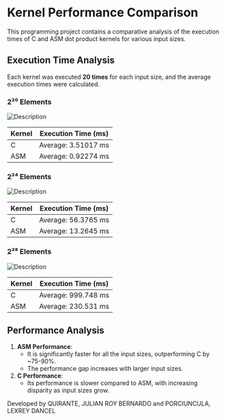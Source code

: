 # Kernel Performance Comparison

This programming project contains a comparative analysis of the execution times of C and ASM dot product kernels for various input sizes.

## Execution Time Analysis

Each kernel was executed **20 times** for each input size, and the average execution times were calculated.

### 2²⁰ Elements

![Description](https://i.imgur.com/OsGRYsA.jpeg)

|**Kernel**|**Execution Time (ms)**|
|---|---|
|C|Average: 3.51017 ms|
|ASM|Average: 0.92274 ms|

### 2²⁴ Elements

![Description](https://i.imgur.com/ABgUh3P.jpeg)

|**Kernel**|**Execution Time (ms)**|
|---|---|
|C|Average: 56.3765 ms|
|ASM|Average: 13.2645 ms|

### 2²⁸ Elements

![Description](https://i.imgur.com/b6cID70.jpeg)

|**Kernel**|**Execution Time (ms)**|
|---|---|
|C|Average: 999.748 ms|
|ASM|Average: 230.531 ms|

## Performance Analysis

1. **ASM Performance**:
    - It is significantly faster for all the input sizes, outperforming C by ~75-90%.
    - The performance gap increases with larger input sizes.
2. **C Performance**:
    - Its performance is slower compared to ASM, with increasing disparity as input sizes grow.

Developed by QUIRANTE, JULIAN ROY BERNARDO and PORCIUNCULA, LEXREY DANCEL